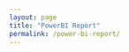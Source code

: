 ```yaml
---
layout: page
title: "PowerBI Report"
permalink: /power-bi-report/
---
```



<!-- <iframe title="kba_system_tracker_viz" width="1140" height="541.25" src="" frameborder="0" allowFullScreen="true"></iframe> -->